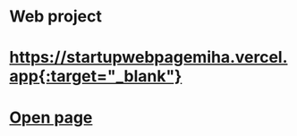 # Web project

# https://startupwebpagemiha.vercel.app{:target="_blank"}

# <a href="https://startupwebpagemiha.vercel.app" target="_blank">Open page</a>
